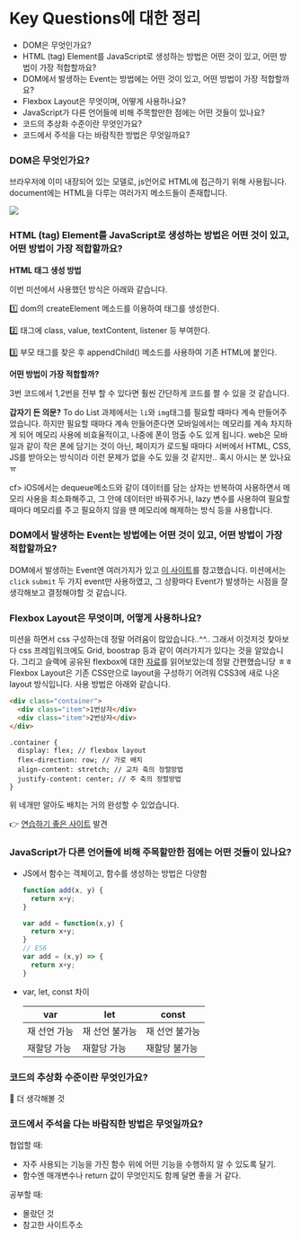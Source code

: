 # Key Questions에 대한 정리









- DOM은 무엇인가요?
- HTML (tag) Element를 JavaScript로 생성하는 방법은 어떤 것이 있고, 어떤 방법이 가장 적합할까요?
- DOM에서 발생하는 Event는 방법에는 어떤 것이 있고, 어떤 방법이 가장 적합할까요?
- Flexbox Layout은 무엇이며, 어떻게 사용하나요?
- JavaScript가 다른 언어들에 비해 주목할만한 점에는 어떤 것들이 있나요?
- 코드의 추상화 수준이란 무엇인가요?
- 코드에서 주석을 다는 바람직한 방법은 무엇일까요?









### DOM은 무엇인가요?

브라우저에 이미 내장되어 있는 모델로, js언어로 HTML에 접근하기 위해 사용됩니다. document에는 HTML을 다루는 여러가지 메소드들이 존재합니다.

<img src="https://user-images.githubusercontent.com/56102421/93298489-3df6f400-f82e-11ea-87e1-8479d5609b1c.png" > 










### HTML (tag) Element를 JavaScript로 생성하는 방법은 어떤 것이 있고, 어떤 방법이 가장 적합할까요?

**HTML 태그 생성 방법** 

이번 미션에서 사용했던 방식은 아래와 같습니다.

1️⃣ dom의 createElement 메소드를 이용하여 태그를 생성한다.

2️⃣ 태그에 class, value, textContent, listener 등 부여한다.

3️⃣ 부모 태그를 찾은 후 appendChild() 메소드를 사용하여 기존 HTML에 붙인다.

**어떤 방법이 가장 적합할까?**

3번 코드에서 1,2번을 전부 할 수 있다면 훨씬 간단하게 코드를 짤 수 있을 것 같습니다.

**갑자기 든 의문?** To do List 과제에서는 `li`와 `img`태그를 필요할 때마다 계속 만들어주었습니다. 하지만 필요할 때마다 계속 만들어준다면 모바일에서는 메모리를 계속 차지하게 되어 메모리 사용에 비효율적이고, 나중에 폰이 멈출 수도 있게 됩니다. web은 모바일과 같이 작은 폰에 담기는 것이 아닌, 페이지가 로드될 때마다 서버에서 HTML, CSS, JS를 받아오는 방식이라 이런 문제가 없을 수도 있을 것 같지만.. 혹시 아시는 분 있나요 ㅠ 

cf> iOS에서는 dequeue메소드와 같이 데이터를 담는 상자는 반복하여 사용하면서 메모리 사용을 최소화해주고, 그 안에 데이터만 바꿔주거나, lazy 변수를 사용하여 필요할 때마다 메모리를 주고 필요하지 않을 땐 메모리에 해제하는 방식 등을 사용합니다. 










### DOM에서 발생하는 Event는 방법에는 어떤 것이 있고, 어떤 방법이 가장 적합할까요?

DOM에서 발생하는 Event엔 여러가지가 있고 [이 사이트](https://developer.mozilla.org/ko/docs/Web/Events)를 참고했습니다. 미션에서는 `click` `submit` 두 가지 event만 사용하였고, 그 상황마다 Event가 발생하는 시점을 잘 생각해보고 결정해야할 것 같습니다.










### Flexbox Layout은 무엇이며, 어떻게 사용하나요?

미션을 하면서 css 구성하는데 정말 어려움이 많았습니다..^^.. 그래서 이것저것 찾아보다 css 프레임워크에도 Grid, boostrap 등과 같이 여러가지가 있다는 것을 알았습니다. 그리고 슬랙에 공유된 flexbox에 대한 [자료](https://heropy.blog/2018/11/24/css-flexible-box/)를 읽어보았는데 정말 간편했습니당 ㅎㅎ Flexbox Layout은 기존 CSS만으로 layout을 구성하기 어려워 CSS3에 새로 나온 layout 방식입니다. 사용 방법은 아래와 같습니다. 

```html
<div class="container">
  <div class="item">1번상자</div>
  <div class="item">2번상자</div>
</div>
```

```css3
.container {
  display: flex; // flexbox layout 
  flex-direction: row; // 가로 배치
  align-content: stretch; // 교차 축의 정렬방법
  justify-content: center; // 주 축의 정렬방법
}
```

위 네개만 알아도 배치는 거의 완성할 수 있었습니다.

👉  [연습하기 좋은 사이트](http://flexboxfroggy.com/#ko) 발견










### JavaScript가 다른 언어들에 비해 주목할만한 점에는 어떤 것들이 있나요?

- JS에서 함수는 객체이고, 함수를 생성하는 방법은 다양함

  ```javascript
  function add(x, y) {
  	return x+y;
  }
  
  var add = function(x,y) {
    return x+y;
  }
  // ES6
  var add = (x,y) => {
    return x+y;
  }
  ```

- var, let, const 차이

  | var          | let            | const          |
  | ------------ | -------------- | -------------- |
  | 재 선언 가능 | 재 선언 불가능 | 재 선언 불가능 |
  | 재할당 가능  | 재할당 가능    | 재할당 불가능  |










### 코드의 추상화 수준이란 무엇인가요?

🤯 더 생각해볼 것










### 코드에서 주석을 다는 바람직한 방법은 무엇일까요?

협업할 때: 

- 자주 사용되는 기능을 가진 함수 위에 어떤 기능을 수행하지 알 수 있도록 달기. 
- 함수엔 매개변수나 return 값이 무엇인지도 함께 달면 좋을 거 같다.

공부할 때:

- 몰랐던 것
- 참고한 사이트주소
